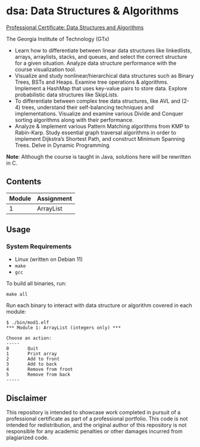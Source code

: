 # dsa: Data Structures & Algorithms

[Professional Certificate: Data Structures and
Algorithms](https://www.edx.org/professional-certificate/gtx-data-structures-and-algorithms)

The Georgia Institute of Technology (GTx)

- Learn how to differentiate between linear data structures like linkedlists, arrays, arraylists,
  stacks, and queues, and select the correct structure for a given situation. Analyze data structure
  performance with the course visualization tool.
- Visualize and study nonlinear/hierarchical data structures such as Binary Trees, BSTs and Heaps.
  Examine tree operations & algorithms. Implement a HashMap that uses key-value pairs to store data.
  Explore probabilistic data structures like SkipLists.
- To differentiate between complex tree data structures, like AVL and (2-4) trees, understand their
  self-balancing techniques and implementations. Visualize and examine various Divide and Conquer
  sorting algorithms along with their performance.
- Analyze & implement various Pattern Matching algorithms from KMP to Rabin-Karp. Study essential
  graph traversal algorithms in order to implement Dijkstra’s Shortest Path, and construct Minimum
  Spanning Trees. Delve in Dynamic Programming.

**Note**: Although the course is taught in Java, solutions here will be rewritten in C.

## Contents

| Module      | Assignment  |
| ----------- | ----------- |
| 1           | ArrayList   |

## Usage

### System Requirements

- Linux (written on Debian 11)
- `make`
- `gcc`

To build all binaries, run:

```
make all
```

Run each binary to interact with data structure or algorithm covered in each module:

```
$ ./bin/mod1.elf     
*** Module 1: ArrayList (integers only) ***   
                                              
Choose an action:                             
-----                                         
0       Quit                                  
1       Print array                           
2       Add to front                          
3       Add to back                           
4       Remove from front                     
5       Remove from back                      
-----                                         
```

## Disclaimer
This repository is intended to showcase work completed in pursuit of a professional certificate as
part of a professional portfolio. This code is not intended for redistribution, and the original
author of this repository is not responsible for any academic penalties or other damages incurred
from plagiarized code.
